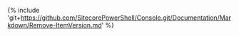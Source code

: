 {% include 'git+https://github.com/SitecorePowerShell/Console.git/Documentation/Markdown/Remove-ItemVersion.md' %}
